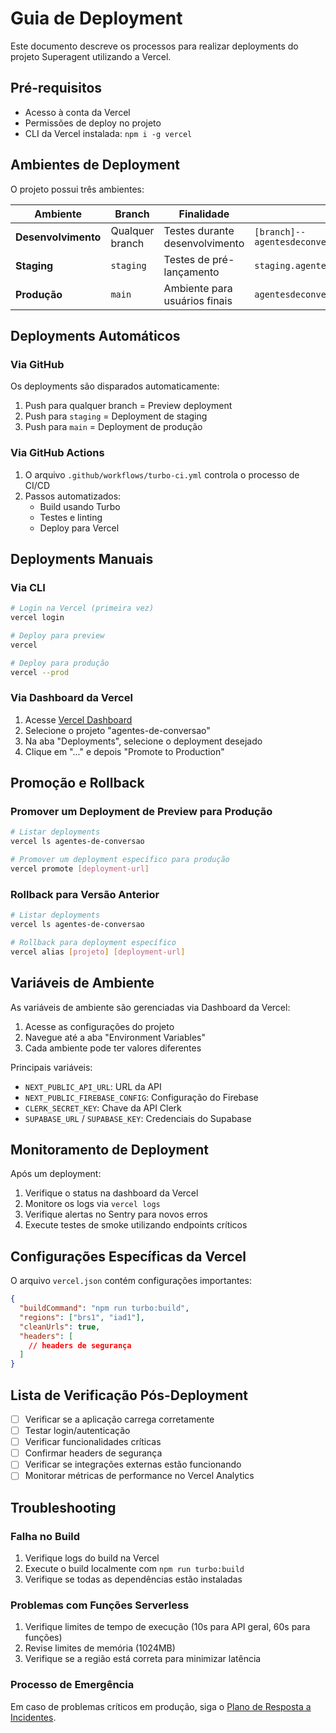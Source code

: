 # Guia de Deployment

Este documento descreve os processos para realizar deployments do projeto Superagent utilizando a Vercel.

## Pré-requisitos

- Acesso à conta da Vercel
- Permissões de deploy no projeto
- CLI da Vercel instalada: `npm i -g vercel`

## Ambientes de Deployment

O projeto possui três ambientes:

| Ambiente | Branch | Finalidade | URL |
|---|---|---|---|
| **Desenvolvimento** | Qualquer branch | Testes durante desenvolvimento | `[branch]--agentesdeconversao.vercel.app` |
| **Staging** | `staging` | Testes de pré-lançamento | `staging.agentesdeconversao.com.br` |
| **Produção** | `main` | Ambiente para usuários finais | `agentesdeconversao.com.br` |

## Deployments Automáticos

### Via GitHub

Os deployments são disparados automaticamente:

1. Push para qualquer branch = Preview deployment
2. Push para `staging` = Deployment de staging
3. Push para `main` = Deployment de produção

### Via GitHub Actions

1. O arquivo `.github/workflows/turbo-ci.yml` controla o processo de CI/CD
2. Passos automatizados:
   - Build usando Turbo
   - Testes e linting
   - Deploy para Vercel

## Deployments Manuais

### Via CLI

```bash
# Login na Vercel (primeira vez)
vercel login

# Deploy para preview
vercel

# Deploy para produção
vercel --prod
```

### Via Dashboard da Vercel

1. Acesse [Vercel Dashboard](https://vercel.com)
2. Selecione o projeto "agentes-de-conversao"
3. Na aba "Deployments", selecione o deployment desejado
4. Clique em "..." e depois "Promote to Production"

## Promoção e Rollback

### Promover um Deployment de Preview para Produção

```bash
# Listar deployments
vercel ls agentes-de-conversao

# Promover um deployment específico para produção
vercel promote [deployment-url]
```

### Rollback para Versão Anterior

```bash
# Listar deployments
vercel ls agentes-de-conversao

# Rollback para deployment específico
vercel alias [projeto] [deployment-url]
```

## Variáveis de Ambiente

As variáveis de ambiente são gerenciadas via Dashboard da Vercel:

1. Acesse as configurações do projeto
2. Navegue até a aba "Environment Variables"
3. Cada ambiente pode ter valores diferentes

Principais variáveis:

- `NEXT_PUBLIC_API_URL`: URL da API
- `NEXT_PUBLIC_FIREBASE_CONFIG`: Configuração do Firebase
- `CLERK_SECRET_KEY`: Chave da API Clerk
- `SUPABASE_URL` / `SUPABASE_KEY`: Credenciais do Supabase

## Monitoramento de Deployment

Após um deployment:

1. Verifique o status na dashboard da Vercel
2. Monitore os logs via `vercel logs`
3. Verifique alertas no Sentry para novos erros
4. Execute testes de smoke utilizando endpoints críticos

## Configurações Específicas da Vercel

O arquivo `vercel.json` contém configurações importantes:

```json
{
  "buildCommand": "npm run turbo:build",
  "regions": ["brs1", "iad1"],
  "cleanUrls": true,
  "headers": [
    // headers de segurança
  ]
}
```

## Lista de Verificação Pós-Deployment

- [ ] Verificar se a aplicação carrega corretamente
- [ ] Testar login/autenticação
- [ ] Verificar funcionalidades críticas
- [ ] Confirmar headers de segurança
- [ ] Verificar se integrações externas estão funcionando
- [ ] Monitorar métricas de performance no Vercel Analytics

## Troubleshooting

### Falha no Build

1. Verifique logs do build na Vercel
2. Execute o build localmente com `npm run turbo:build`
3. Verifique se todas as dependências estão instaladas

### Problemas com Funções Serverless

1. Verifique limites de tempo de execução (10s para API geral, 60s para funções)
2. Revise limites de memória (1024MB)
3. Verifique se a região está correta para minimizar latência

### Processo de Emergência

Em caso de problemas críticos em produção, siga o [Plano de Resposta a Incidentes](./INCIDENT_RESPONSE_PLAN.md).